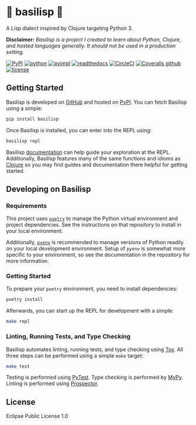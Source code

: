 # 🐍 basilisp 🐍

A Lisp dialect inspired by Clojure targeting Python 3.

**Disclaimer:** _Basilisp is a project I created to learn about Python, Clojure,
and hosted languages generally. It should not be used in a production setting._

[![PyPI](https://img.shields.io/pypi/v/basilisp.svg?style=flat-square)](https://pypi.org/project/basilisp/) [![python](https://img.shields.io/pypi/pyversions/basilisp.svg?style=flat-square)](https://pypi.org/project/basilisp/) [![pyimpl](https://img.shields.io/pypi/implementation/basilisp.svg?style=flat-square)](https://pypi.org/project/basilisp/) [![readthedocs](https://img.shields.io/readthedocs/basilisp.svg?style=flat-square)](https://basilisp.readthedocs.io/) [![CircleCI](	https://img.shields.io/circleci/project/github/basilisp-lang/basilisp/master.svg?style=flat-square)](https://circleci.com/gh/basilisp-lang/basilisp) [![Coveralls github](https://img.shields.io/coveralls/github/basilisp-lang/basilisp.svg?style=flat-square)](https://coveralls.io/github/basilisp-lang/basilisp) [![license](https://img.shields.io/github/license/basilisp-lang/basilisp.svg?style=flat-square)](https://github.com/basilisp-lang/basilisp/blob/master/LICENSE)

## Getting Started

Basilisp is developed on [GitHub](https://github.com/chrisrink10/basilisp)
and hosted on [PyPI](https://pypi.python.org/pypi/basilisp). You can
fetch Basilisp using a simple:

```bash
pip install basilisp
```

Once Basilisp is installed, you can enter into the REPL using:

```bash
basilisp repl
```

Basilisp [documentation](https://basilisp.readthedocs.io) can help guide your 
exploration at the REPL. Additionally, Basilisp features many of the same functions 
and idioms as [Clojure](https://clojure.org/) so you may find guides and 
documentation there helpful for getting started.

## Developing on Basilisp

### Requirements

This project uses [`poetry`](https://github.com/python-poetry/poetry) to
manage the Python virtual environment and project dependencies. See the
instructions on that repository to install in your local environment.

Additionally, [`pyenv`](https://github.com/pyenv/pyenv) is recommended to 
manage versions of Python readily on your local development environment.
Setup of `pyenv` is somewhat more specific to your environment, so see
the documentation in the repository for more information.

### Getting Started

To prepare your `poetry` environment, you need to install dependencies:

```bash
poetry install
```

Afterwards, you can start up the REPL for development with a simple:

```bash
make repl
```

### Linting, Running Tests, and Type Checking

Basilisp automates linting, running tests, and type checking using 
[Tox](https://github.com/tox-dev/tox). All three steps can be performed
using a simple `make` target:

```bash
make test
```

Testing is performed using [PyTest](https://github.com/pytest-dev/pytest/). 
Type checking is performed by [MyPy](http://mypy-lang.org/). Linting is 
performed using [Prospector](https://prospector.landscape.io/en/master/).

## License

Eclipse Public License 1.0
